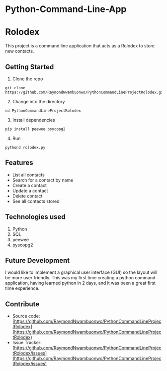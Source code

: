 # Python-Command-Line-App
# Rolodex

This project is a command line application that acts as a Rolodex to store new contacts.

## Getting Started

1. Clone the repo
```
git clone https://github.com/RaymondNwambuonwo/PythonCommandLineProjectRolodex.git
```
2. Change into the directory
```
cd PythonCommandLineProjectRolodex
```
3. Install dependencies
```
pip install peewee psycopg2
```
4. Run
```
python3 rolodex.py
```

## Features

  * List all contacts 
  * Search for a contact by name
  * Create a contact
  * Update a contact
  * Delete contact
  * See all contacts stored

## Technologies used

1. Python
2. SQL
3. peewee
4. pyscopg2

## Future Development
I would like to implement a graphical user interface (GUI) so the layout will be more user friendly. This was my first time creating a python command application, having learned python in 2 days, and it was been a great first time experience.

## Contribute

  * Source code: [https://github.com/RaymondNwambuonwo/PythonCommandLineProjectRolodex](https://github.com/RaymondNwambuonwo/PythonCommandLineProjectRolodex)
  * Issue Tracker: [https://github.com/RaymondNwambuonwo/PythonCommandLineProjectRolodex/issues](https://github.com/RaymondNwambuonwo/PythonCommandLineProjectRolodex/issues)
